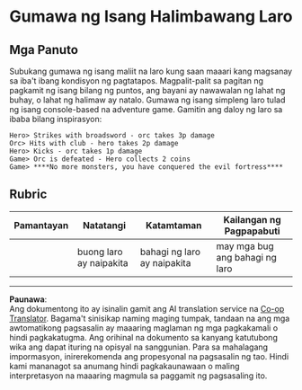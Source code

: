 <!--
CO_OP_TRANSLATOR_METADATA:
{
  "original_hash": "24201cf428c7edba1ccec2a78a0dd8f8",
  "translation_date": "2025-08-27T22:42:33+00:00",
  "source_file": "6-space-game/6-end-condition/assignment.md",
  "language_code": "tl"
}
-->
# Gumawa ng Isang Halimbawang Laro

## Mga Panuto

Subukang gumawa ng isang maliit na laro kung saan maaari kang magsanay sa iba't ibang kondisyon ng pagtatapos. Magpalit-palit sa pagitan ng pagkamit ng isang bilang ng puntos, ang bayani ay nawawalan ng lahat ng buhay, o lahat ng halimaw ay natalo. Gumawa ng isang simpleng laro tulad ng isang console-based na adventure game. Gamitin ang daloy ng laro sa ibaba bilang inspirasyon:

```
Hero> Strikes with broadsword - orc takes 3p damage
Orc> Hits with club - hero takes 2p damage
Hero> Kicks - orc takes 1p damage
Game> Orc is defeated - Hero collects 2 coins
Game> ****No more monsters, you have conquered the evil fortress****
```

## Rubric

| Pamantayan | Natatangi              | Katamtaman                  | Kailangan ng Pagpapabuti   |
| ---------- | ---------------------- | --------------------------- | -------------------------- |
|            | buong laro ay naipakita | bahagi ng laro ay naipakita | may mga bug ang bahagi ng laro |

---

**Paunawa**:  
Ang dokumentong ito ay isinalin gamit ang AI translation service na [Co-op Translator](https://github.com/Azure/co-op-translator). Bagama't sinisikap naming maging tumpak, tandaan na ang mga awtomatikong pagsasalin ay maaaring maglaman ng mga pagkakamali o hindi pagkakatugma. Ang orihinal na dokumento sa kanyang katutubong wika ang dapat ituring na opisyal na sanggunian. Para sa mahalagang impormasyon, inirerekomenda ang propesyonal na pagsasalin ng tao. Hindi kami mananagot sa anumang hindi pagkakaunawaan o maling interpretasyon na maaaring magmula sa paggamit ng pagsasaling ito.